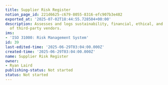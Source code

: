 ```yaml
---
title: Supplier Risk Register
notion_page_id: 221d6625-c679-8055-8316-efc907b3e482
exported_at: '2025-07-02T18:44:55.728504+00:00'
description: Assesses and logs sustainability, financial, ethical, and security risks
  of third-party vendors.
ims:
- 'ISO 31000: Risk Management System'
id: 39
last-edited-time: '2025-06-29T03:04:00.000Z'
created-time: '2025-06-29T03:04:00.000Z'
name: Supplier Risk Register
owner:
- Ryan Laird
publishing-status: Not started
status: Not started
---
```


